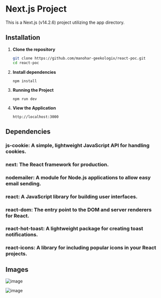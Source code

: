 # Next.js Project

This is a Next.js (v14.2.6) project utilizing the app directory.

## Installation

1. **Clone the repository**

   ```bash
   git clone https://github.com/manohar-geekologix/react-poc.git
   cd react-poc
   ```

2. **Install dependencies**

   ```
   npm install
   ```

3. **Running the Project**

    ```
    npm run dev
    ```
    
4. **View the Application**

    ```
    http://localhost:3000
    ```

## Dependencies
   ### js-cookie: A simple, lightweight JavaScript API for handling cookies.
   ### next: The React framework for production.
   ### nodemailer: A module for Node.js applications to allow easy email sending.
   ### react: A JavaScript library for building user interfaces.
   ### react-dom: The entry point to the DOM and server renderers for React.
   ### react-hot-toast: A lightweight package for creating toast notifications.
   ### react-icons: A library for including popular icons in your React projects.

## Images
![image](https://github.com/user-attachments/assets/6964b8e0-5fd9-4b2e-900d-849565ddd40f)

![image](https://github.com/user-attachments/assets/286a29be-6d58-4172-9dfd-89931430f8f7)

